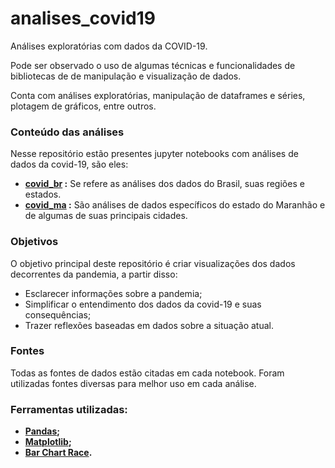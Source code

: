 # analises_covid19

Análises exploratórias com dados da COVID-19.

Pode ser observado o uso de algumas técnicas e funcionalidades de bibliotecas de de manipulação e visualização de dados.

Conta com análises exploratórias, manipulação de dataframes e séries, plotagem de gráficos, entre outros.

### Conteúdo das análises

Nesse repositório estão presentes jupyter notebooks com análises de dados da covid-19, são eles:

- **[covid_br](https://github.com/cecellhax/analises_covid19/blob/main/covid_br.ipynb) :**
Se refere as análises dos dados do Brasil, suas regiões e estados.
- **[covid_ma](https://github.com/cecellhax/analises_covid19/blob/main/covid_ma.ipynb) :**
São análises de dados específicos do estado do Maranhão e de algumas de suas principais cidades. 

### Objetivos
O objetivo principal deste repositório é criar visualizações dos dados decorrentes da pandemia, a partir disso:
- Esclarecer informações sobre a pandemia;
- Simplificar o entendimento dos dados da covid-19 e suas consequências;
- Trazer reflexões baseadas em dados sobre a situação atual.
 
### Fontes
Todas as fontes de dados estão citadas em cada notebook. Foram utilizadas fontes diversas para melhor uso em cada análise.

### Ferramentas utilizadas:

- **[Pandas]();**
- **[Matplotlib]();**
- **[Bar Chart Race](https://www.dexplo.org/bar_chart_race/).**

